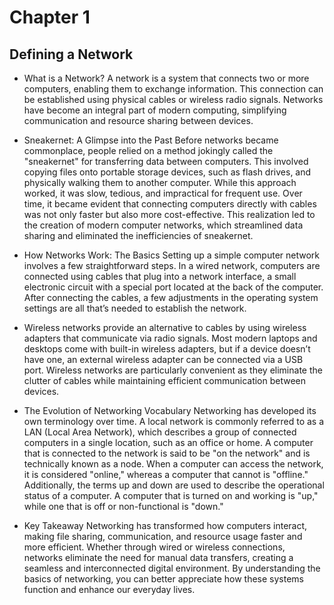 # Chapter 1 
## Defining a Network 
- What is a Network?
A network is a system that connects two or more computers, enabling them to exchange information. This connection can be established using physical cables or wireless radio signals. Networks have become an integral part of modern computing, simplifying communication and resource sharing between devices.

- Sneakernet: A Glimpse into the Past
Before networks became commonplace, people relied on a method jokingly called the "sneakernet" for transferring data between computers. This involved copying files onto portable storage devices, such as flash drives, and physically walking them to another computer. While this approach worked, it was slow, tedious, and impractical for frequent use. Over time, it became evident that connecting computers directly with cables was not only faster but also more cost-effective. This realization led to the creation of modern computer networks, which streamlined data sharing and eliminated the inefficiencies of sneakernet.

- How Networks Work: The Basics
Setting up a simple computer network involves a few straightforward steps. In a wired network, computers are connected using cables that plug into a network interface, a small electronic circuit with a special port located at the back of the computer. After connecting the cables, a few adjustments in the operating system settings are all that’s needed to establish the network.

- Wireless networks provide an alternative to cables by using wireless adapters that communicate via radio signals. Most modern laptops and desktops come with built-in wireless adapters, but if a device doesn’t have one, an external wireless adapter can be connected via a USB port. Wireless networks are particularly convenient as they eliminate the clutter of cables while maintaining efficient communication between devices.

- The Evolution of Networking Vocabulary
Networking has developed its own terminology over time. A local network is commonly referred to as a LAN (Local Area Network), which describes a group of connected computers in a single location, such as an office or home. A computer that is connected to the network is said to be "on the network" and is technically known as a node. When a computer can access the network, it is considered "online," whereas a computer that cannot is "offline." Additionally, the terms up and down are used to describe the operational status of a computer. A computer that is turned on and working is "up," while one that is off or non-functional is "down."

- Key Takeaway
Networking has transformed how computers interact, making file sharing, communication, and resource usage faster and more efficient. Whether through wired or wireless connections, networks eliminate the need for manual data transfers, creating a seamless and interconnected digital environment. By understanding the basics of networking, you can better appreciate how these systems function and enhance our everyday lives.
